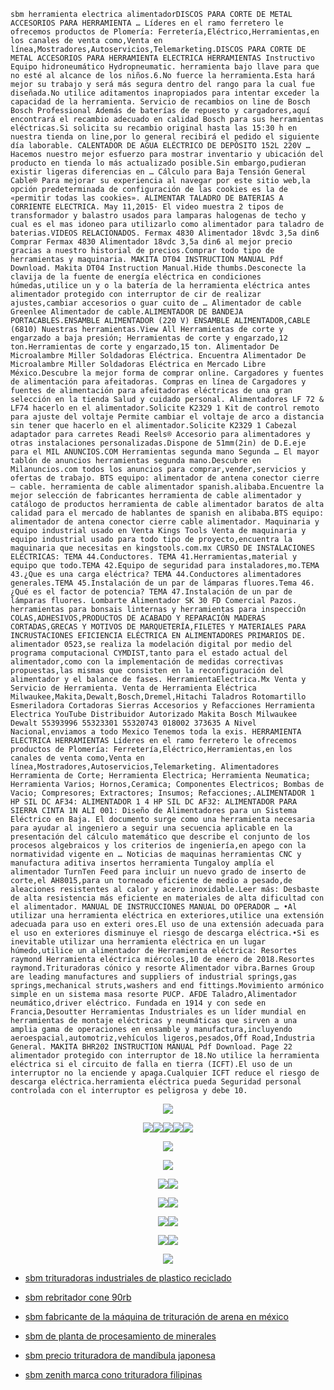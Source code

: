 
```
sbm herramienta electrica alimentadorDISCOS PARA CORTE DE METAL ACCESORIOS PARA HERRAMIENTA … Líderes en el ramo ferretero le ofrecemos productos de Plomería: Ferretería,Eléctrico,Herramientas,en los canales de venta como,Venta en línea,Mostradores,Autoservicios,Telemarketing.DISCOS PARA CORTE DE METAL ACCESORIOS PARA HERRAMIENTA ELECTRICA HERRAMIENTAS Instructivo Equipo hidroneumático Hydropneumatic. herramienta bajo llave para que no esté al alcance de los niños.6.No fuerce la herramienta.Esta hará mejor su trabajo y será más segura dentro del rango para la cual fue diseñada.No utilice aditamentos inapropiados para intentar exceder la capacidad de la herramienta. Servicio de recambios on line de Bosch Bosch Professional Además de baterías de repuesto y cargadores,aquí encontrará el recambio adecuado en calidad Bosch para sus herramientas eléctricas.Si solicita su recambio original hasta las 15:30 h en nuestra tienda on line,por lo general recibirá el pedido el siguiente día laborable. CALENTADOR DE AGUA ELÉCTRICO DE DEPÓSITO 152L 220V … Hacemos nuestro mejor esfuerzo para mostrar inventario y ubicación del producto en tienda lo más actualizado posible.Sin embargo,pudieran existir ligeras diferencias en … Cálculo para Baja Tensión General Cable® Para mejorar su experiencia al navegar por este sitio web,la opción predeterminada de configuración de las cookies es la de «permitir todas las cookies». ALIMENTAR TALADRO DE BATERIAS A CORRIENTE ELECTRICA. May 11,2015· El video muestra 2 tipos de transformador y balastro usados para lamparas halogenas de techo y cual es el mas idoneo para utilizarlo como alimentador para taladro de baterias.VIDEOS RELACIONADOS. Fermax 4830 Alimentador 18vdc 3,5a din6 Comprar Fermax 4830 Alimentador 18vdc 3,5a din6 al mejor precio gracias a nuestro historial de precios.Comprar todo tipo de herramientas y maquinaria. MAKITA DT04 INSTRUCTION MANUAL Pdf Download. Makita DT04 Instruction Manual.Hide thumbs.Desconecte la clavija de la fuente de energía eléctrica en condiciones húmedas,utilice un y o la batería de la herramienta eléctrica antes alimentador protegido con interruptor de cir de realizar ajustes,cambiar accesorios o guar cuito de … Alimentador de cable Greenlee Alimentador de cable.ALIMENTADOR DE BANDEJA PORTACABLES.ENSAMBLE ALIMENTADOR (220 V) ENSAMBLE ALIMENTADOR,CABLE (6810) Nuestras herramientas.View All Herramientas de corte y engarzado a baja presión; Herramientas de corte y engarzado,12 ton.Herramientas de corte y engarzado,15 ton. Alimentador De Microalambre Miller Soldadoras Eléctrica. Encuentra Alimentador De Microalambre Miller Soldadoras Eléctrica en Mercado Libre México.Descubre la mejor forma de comprar online. Cargadores y fuentes de alimentación para afeitadoras. Compras en línea de Cargadores y fuentes de alimentación para afeitadoras eléctricas de una gran selección en la tienda Salud y cuidado personal. Alimentadores LF 72 & LF74 hacerlo en el alimentador.Solicite K2329 1 Kit de control remoto para ajuste del voltaje Permite cambiar el voltaje de arco a distancia sin tener que hacerlo en el alimentador.Solicite K2329 1 Cabezal adaptador para carretes Readi Reels® Accesorio para alimentadores y otras instalaciones personalizadas.Dispone de 51mm(2in) de D.E.eje para el MIL ANUNCIOS.COM Herramientas segunda mano Segunda … El mayor tablón de anuncios herramientas segunda mano.Descubre en Milanuncios.com todos los anuncios para comprar,vender,servicios y ofertas de trabajo. BTS equipo: alimentador de antena conector cierre — cable. herramienta de cable alimentador spanish.alibaba.Encuentre la mejor selección de fabricantes herramienta de cable alimentador y catálogo de productos herramienta de cable alimentador baratos de alta calidad para el mercado de hablantes de spanish en alibaba.BTS equipo: alimentador de antena conector cierre cable alimentador. Maquinaria y equipo industrial usado en Venta Kings Tools Venta de maquinaria y equipo industrial usado para todo tipo de proyecto,encuentra la maquinaria que necesitas en kingstools.com.mx CURSO DE INSTALACIONES ELÉCTRICAS: TEMA 44.Conductores. TEMA 41.Herramientas,material y equipo que todo.TEMA 42.Equipo de seguridad para instaladores,mo.TEMA 43.¿Que es una carga eléctrica? TEMA 44.Conductores alimentadores generales.TEMA 45.Instalación de un par de lámparas fluores.Tema 46.¿Qué es el factor de potencia? TEMA 47.Instalación de un par de lámparas fluores. Lombarte Alimentador SK 30 FD Comercial Pazos. herramientas para bonsais linternas y herramientas para inspecciÓn COLAS,ADHESIVOS,PRODUCTOS DE ACABADO Y REPARACIÓN MADERAS CORTADAS,GRECAS Y MOTIVOS DE MARQUETERÍA,FILETES Y MATERIALES PARA INCRUSTACIONES EFICIENCIA ELÉCTRICA EN ALIMENTADORES PRIMARIOS DE. alimentador 0523,se realiza la modelación digital por medio del programa computacional CYMDIST,tanto para el estado actual del alimentador,como con la implementación de medidas correctivas propuestas,las mismas que consisten en la reconfiguración del alimentador y el balance de fases. HerramientaElectrica.Mx Venta y Servicio de Herramienta. Venta de Herramienta Eléctrica Milwaukee,Makita,Dewalt,Bosch,Dremel,Hitachi Taladros Rotomartillo Esmeriladora Cortadoras Sierras Accesorios y Refacciones Herramienta Electrica YouTube Distribuidor Autorizado Makita Bosch Milwaukee Dewalt 55393996 55323301 55320743 018002 373635 A Nivel Nacional,enviamos a todo Mexico Tenemos toda la exis. HERRAMIENTA ELECTRICA HERRAMIENTAS Líderes en el ramo ferretero le ofrecemos productos de Plomería: Ferretería,Eléctrico,Herramientas,en los canales de venta como,Venta en línea,Mostradores,Autoservicios,Telemarketing. Alimentadores Herramienta de Corte; Herramienta Electrica; Herramienta Neumatica; Herramienta Varios; Hornos,Ceramica; Componentes Electricos; Bombas de Vacio; Compresores; Extractores; Insumos; Refacciones;.ALIMENTADOR 1 HP SIL DC AF34: ALIMENTADOR 1 4 HP SIL DC AF32: ALIMENTADOR PARA SIERRA CINTA 1N ALI 001: Diseño de Alimentadores para un Sistema Eléctrico en Baja. El documento surge como una herramienta necesaria para ayudar al ingeniero a seguir una secuencia aplicable en la presentación del cálculo matemático que describe el conjunto de los procesos algebraicos y los criterios de ingeniería,en apego con la normatividad vigente en … Noticias de maquinas herramientas CNC y manufactura aditiva insertos herramienta Tungaloy amplía el alimentador TurnTen Feed para incluir un nuevo grado de inserto de corte,el AH8015,para un torneado eficiente de medio a pesado,de aleaciones resistentes al calor y acero inoxidable.Leer más: Desbaste de alta resistencia más eficiente en materiales de alta dificultad con el alimentador. MANUAL DE INSTRUCCIONES MANUAL DO OPERADOR … •Al utilizar una herramienta eléctrica en exteriores,utilice una extensión adecuada para uso en exteri ores.El uso de una extensión adecuada para el uso en exteriores disminuye el riesgo de descarga eléctrica.•Si es inevitable utilizar una herramienta eléctrica en un lugar húmedo,utilice un alimentador de Herramienta eléctrica: Resortes raymond Herramienta eléctrica miércoles,10 de enero de 2018.Resortes raymond.Trituradoras cónico y resorte Alimentador vibra.Barnes Group are leading manufactures and suppliers of industrial springs,gas springs,mechanical struts,washers and end fittings.Movimiento armónico simple en un sistema masa resorte PUCP. AFDE Taladro,Alimentador neumático,driver eléctrico. Fundada en 1914 y con sede en Francia,Desoutter Herramientas Industriales es un líder mundial en herramientas de montaje eléctricas y neumáticas que sirven a una amplia gama de operaciones en ensamble y manufactura,incluyendo aeroespacial,automotriz,vehículos ligeros,pesados,Off Road,Industria General. MAKITA BHR202 INSTRUCTION MANUAL Pdf Download. Page 22 alimentador protegido con interruptor de 18.No utilice la herramienta eléctrica si el circuito de falla en tierra (ICFT).El uso de un interruptor no la enciende y apaga.Cualquier ICFT reduce el riesgo de descarga eléctrica.herramienta eléctrica pueda Seguridad personal controlada con el interruptor es peligrosa y debe 10. 
```

<div align="center">

<a href="https://es-crusher.shibang-china.com/github&k=sbm+herramienta+electrica+alimentador"><img src="https://static.shibang-china.com/es/crusher/logo.jpg"></a>

<a href="https://es-crusher.shibang-china.com/github&k=sbm+herramienta+electrica+alimentador"><img src="https://static.shibang-china.com/es/crusher/index.jpg"></a><a href="https://es-crusher.shibang-china.com/material.htmlgithub&k=sbm+herramienta+electrica+alimentador"><img src="https://static.shibang-china.com/es/crusher/material.jpg"></a><a href="https://es-crusher.shibang-china.com/application.htmlgithub&k=sbm+herramienta+electrica+alimentador"><img src="https://static.shibang-china.com/es/crusher/application.jpg"></a><a href="https://es-crusher.shibang-china.com/aboutus.htmlgithub&k=sbm+herramienta+electrica+alimentador"><img src="https://static.shibang-china.com/es/crusher/aboutus.jpg"></a><a href="https://es-crusher.shibang-china.com/contact.htmlgithub&k=sbm+herramienta+electrica+alimentador"><img src="https://static.shibang-china.com/es/crusher/contact.jpg"></a>

<a href="https://es-crusher.shibang-china.com/github&k=sbm+herramienta+electrica+alimentador"><img src="https://static.shibang-china.com/es/crusher/banner.jpg"></a>

<a href="https://swt.shibang-china.com/github&k=sbm+herramienta+electrica+alimentador"><img src="https://static.shibang-china.com/es/crusher/text.jpg"></a>

<a href="https://swt.shibang-china.com/github&k=sbm+herramienta+electrica+alimentador"><img src="https://static.shibang-china.com/es/crusher/chat.jpg"></a><a href="https://es-crusher.shibang-china.com/contact.htmlgithub&k=sbm+herramienta+electrica+alimentador"><img src="https://static.shibang-china.com/es/crusher/message.jpg"></a>

<a href="https://es-crusher.shibang-china.com/products/pe.htmlgithub&k=sbm+herramienta+electrica+alimentador"><img src="https://static.shibang-china.com/es/crusher/pe.jpg"></a><a href="https://es-crusher.shibang-china.com/products/pf.htmlgithub&k=sbm+herramienta+electrica+alimentador"><img src="https://static.shibang-china.com/es/crusher/pf.jpg"></a>

<a href="https://es-crusher.shibang-china.com/products/hpt.htmlgithub&k=sbm+herramienta+electrica+alimentador"><img src="https://static.shibang-china.com/es/crusher/hpt.jpg"></a><a href="https://es-crusher.shibang-china.com/products/vsi.htmlgithub&k=sbm+herramienta+electrica+alimentador"><img src="https://static.shibang-china.com/es/crusher/vsi.jpg"></a>

<a href="https://es-crusher.shibang-china.com/products/klv.htmlgithub&k=sbm+herramienta+electrica+alimentador"><img src="https://static.shibang-china.com/es/crusher/klv.jpg"></a><a href="https://es-crusher.shibang-china.com/products/portable.htmlgithub&k=sbm+herramienta+electrica+alimentador"><img src="https://static.shibang-china.com/es/crusher/portable.jpg"></a>

<a href="https://swt.shibang-china.com/github&k=sbm+herramienta+electrica+alimentador"><img src="https://static.shibang-china.com/es/crusher/case.jpg"></a>

</div>


* [sbm trituradoras industriales de plastico reciclado](sbm%20trituradoras%20industriales%20de%20plastico%20reciclado.md)

* [sbm rebritador cone 90rb](sbm%20rebritador%20cone%2090rb.md)

* [sbm fabricante de la máquina de trituración de arena en méxico](sbm%20fabricante%20de%20la%20m%C3%A1quina%20de%20trituraci%C3%B3n%20de%20arena%20en%20m%C3%A9xico.md)

* [sbm de planta de procesamiento de minerales](sbm%20de%20planta%20de%20procesamiento%20de%20minerales.md)

* [sbm precio trituradora de mandíbula japonesa](sbm%20precio%20trituradora%20de%20mand%C3%ADbula%20japonesa.md)

* [sbm zenith marca cono trituradora filipinas](sbm%20zenith%20marca%20cono%20trituradora%20filipinas.md)